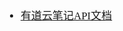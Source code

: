 <span  style="font-family: Simsun,serif; font-size: 17px; ">

- [有道云笔记API文档](http://note.youdao.com/open/apidoc.html#_Toc304370863)

</span>